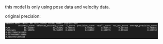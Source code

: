 this model is only using pose data and velocity data.

original precision:

![80.19.png](80.19.png)

